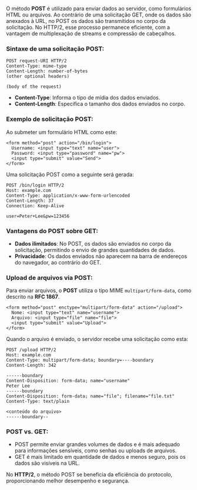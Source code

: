 O método **POST** é utilizado para enviar dados ao servidor, como formulários HTML ou arquivos. Ao contrário de uma solicitação GET, onde os dados são anexados à URL, no POST os dados são transmitidos no corpo da solicitação. No HTTP/2, esse processo permanece eficiente, com a vantagem de multiplexação de streams e compressão de cabeçalhos.

### Sintaxe de uma solicitação POST:
```
POST request-URI HTTP/2
Content-Type: mime-type
Content-Length: number-of-bytes
(other optional headers)

(body of the request)
```
- **Content-Type**: Informa o tipo de mídia dos dados enviados.
- **Content-Length**: Especifica o tamanho dos dados enviados no corpo.

### Exemplo de solicitação POST:

Ao submeter um formulário HTML como este:
```
<form method="post" action="/bin/login">
  Username: <input type="text" name="user">
  Password: <input type="password" name="pw">
  <input type="submit" value="Send">
</form>
```
Uma solicitação POST como a seguinte será gerada:
```
POST /bin/login HTTP/2
Host: example.com
Content-Type: application/x-www-form-urlencoded
Content-Length: 37
Connection: Keep-Alive

user=Peter+Lee&pw=123456
```
### Vantagens do POST sobre GET:

- **Dados ilimitados**: No POST, os dados são enviados no corpo da solicitação, permitindo o envio de grandes quantidades de dados.
- **Privacidade**: Os dados enviados não aparecem na barra de endereços do navegador, ao contrário do GET.

### Upload de arquivos via POST:

Para enviar arquivos, o **POST** utiliza o tipo MIME `multipart/form-data`, como descrito na **RFC 1867**.
```
<form method="post" enctype="multipart/form-data" action="/upload">
  Nome: <input type="text" name="username">
  Arquivo: <input type="file" name="file">
  <input type="submit" value="Upload">
</form>
```
Quando o arquivo é enviado, o servidor recebe uma solicitação como esta:
```
POST /upload HTTP/2
Host: example.com
Content-Type: multipart/form-data; boundary=----boundary
Content-Length: 342

------boundary
Content-Disposition: form-data; name="username"
Peter Lee
------boundary
Content-Disposition: form-data; name="file"; filename="file.txt"
Content-Type: text/plain

<conteúdo do arquivo>
------boundary--
```

### POST vs. GET:

- POST permite enviar grandes volumes de dados e é mais adequado para informações sensíveis, como senhas ou uploads de arquivos.
- GET é mais limitado em quantidade de dados e menos seguro, pois os dados são visíveis na URL.

No **HTTP/2**, o método POST se beneficia da eficiência do protocolo, proporcionando melhor desempenho e segurança.